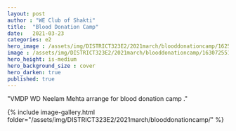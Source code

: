 ```yaml
---
layout: post
author : "WE Club of Shakti"
title:  "Blood Donation Camp"
date:   2021-03-23
categories: e2
hero_image : /assets/img/DISTRICT323E2/2021march/blooddonationcamp/162500343_10225571292140018_259200034032083132_n.jpg
image : /assets/img/DISTRICT323E2/2021march/blooddonationcamp/163072551_10225571288899937_1688759651719454655_n.jpg
hero_height: is-medium
hero_background_size : cover
hero_darken: true
published: true
---
```


"VMDP WD Neelam Mehta arrange for blood donation camp ."


{% include image-gallery.html folder="/assets/img/DISTRICT323E2/2021march/blooddonationcamp/" %}